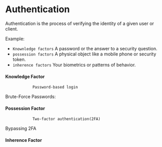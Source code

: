 # Authentication
Authentication is the process of verifying the identity of a given user or client.

Example:
- `Knownledge factors` A password or the answer to a security question. 
- `possession factors` A physical object like a mobile phone or security token.
- `inherence factors` Your biometrics or patterns of behavior.

<!-- -->

#### Knowledge Factor

				Password-based login
Brute-Force Passwords:

#### Possession Factor
				Two-factor authentication(2FA)
Bypassing 2FA

#### Inherence Factor